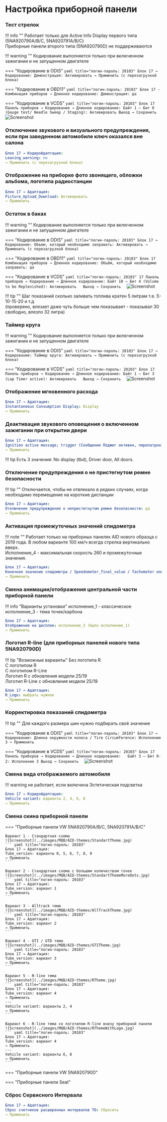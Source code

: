 
# Настройка приборной панели

### Тест стрелок

!!! info ""
    Работает только для Active Info Display первого типа (5NA920790A/B/C, 5NA920791A/B/C)  
    Приборные панели второго типа (5NA920790D) не поддерживаются

!!! warning ""
    Кодирование выполняется только при включенном зажигании и не запущенном двигателе
    
=== "Кодирование в ODIS"
    ``` yaml title="логин-пароль: 20103"
    Блок 17 → Кодирование:
    Демонстрация: Активировать
    → Применить (с перезагрузкой блока)
    ```

=== "Кодирование в OBD11"
    ``` yaml title="логин-пароль: 20103"
    Блок 17 - Комбинация приборов → Длинное кодирование:
    Демонстрация: да
    ```

=== "Кодирование в VCDS"
    ``` yaml title="логин-пароль: 20103"
    Блок 17 Панель приборов → Кодирование → Длинное кодирование:
    Байт 1 – Бит 0 (Gauge test/ Needle Sweep / Staging): Активировать
    Выход → Сохранить  
    ```
    ![Screenshot](../images/MQB/staging.jpg)

### Отключение звукового и визуального предупреждения, если при заведенном автомобиле ключ оказался вне салона
``` yaml
Блок 17 → КодироАдаптация:
Leaving_warning: no
→ Применить (с перезагрузкой блока)
```

### Отображение на приборке фото звонящего, обложки альбома, логотипа радиостанции

``` yaml title="логин-пароль: 20103 или 47115"
Блок 17 → Адаптация:
Picture_Upload_Download: Активировать
→ Применить
```
  
### Остаток в баках

!!! warning ""
    Кодирование выполняется только при включенном зажигании и не запущенном двигателе

=== "Кодирование в ODIS"
    ``` yaml title="логин-пароль: 20103"
    Блок 17 → Кодирование:
    Объем, который необходимо заправить: Активировать
    → Применить (с перезагрузкой блока)
    ```
    
=== "Кодирование в OBD11"
    ``` yaml title="логин-пароль: 20103"
    Блок 17 Комбинация приборов → Длинное кодирование:
    Объём, который необходимо заправить: да
    ```
    
=== "Кодирование в VCDS"
    ``` yaml title="логин-пароль: 20103"
    17 Панель приборов → Кодирование → Длинное кодирование:
    Байт 10 – Бит 4 (Volume to be Replenished): Активировать  
    Выход → Сохранить  
    ```
    ![Screenshot](../images/MQB/refill.jpg)

!!! tip ""
    Шаг показаний сколько заливать топлива кратен 5 литрам т.е. 5-10-15-20 и т.д  
    (проверено, влезает даже чуть больше чем показывает - показывал 30 свободно, влезло 32 литра)
    
### Таймер круга

!!! warning ""
    Кодирование выполняется только при включенном зажигании и не запущенном двигателе

=== "Кодирование в ODIS"
    ``` yaml title="логин-пароль: 20103"
    Блок 17 → Кодирование:
    Таймер круга: Активировать
    → Применить (с перезагрузкой блока)
    ```

=== "Кодирование в VCDS"
    ``` yaml title="логин-пароль: 20103"
    Блок 17 Панель приборов → Кодирование → Длинное кодирование:
    Байт 1 – Бит 3 (Lap Timer active): Активировать  
    Выход → Сохранить  
    ```
    ![Screenshot](../images/MQB/staging.jpg)

### Отображение мгновенного расхода

``` yaml title="логин-пароль: 20103"
Блок 17 → Адаптация:
Instantaneous Consumption Display: Display
→ Применить
```

### Деактивация звукового оповещения о включенном зажигании при открытии двери

``` yaml title="логин-пароль: 20103"
Блок 17 → Адаптация:
Ignition active message; trigger (Сообщение Поджиг активен, пиропатрон): «No display (tbd)»
→ Применить
```

!!! tip
    Есть 3 значения: No display (tbd), Driver door, All doors.  

### Отключение предупреждения о не пристегнутом ремне безопасности

!!! tip ""
    Отключается, чтобы не отвлекало в редких случаях, когда необходимо перемещение на короткие дистанции

``` yaml title="логин-пароль: 20103"
Блок 17 → Адаптация:
Отключение предупреждения о непристегнутом ремне безопасности: да
→ Применить
```
    
### Активация промежуточных значений спидометра

!!! note ""
    Работает только на приборных панелях AID нового образца с 2019 года. В любом варианте 100 км/ч всегда стрелка вертикально вверх.  
    Исполнение_4 - максимальная скорость 260 и промежуточные значения. 

``` yaml title="логин-пароль: 20103"
Блок 17 → Адаптация:
Конечное значение спидометра / Speedometer_final_value / Tachometer end value: исполнение_4 (было исполнение_1)
→ Применить
```

### Смена анимации/отображения центральной части приборной панели

!!! info "Варианты установки"
    исполнение_1 - классическое
    исполнение_3 - тема точек/карбона

``` yaml title="логин-пароль: 20103"
Блок 17 → Адаптация:
Отображение на дисплее: исполнение_3 (было исполнение_1)
→ Применить
```

### Логотип R-line (для приборных панелей нового типа 5NA920790D)

!!! tip "Возможные варианты"
    Без логотипа R  
    С логотипом R  
    С логотипом R-Line  
    Логотип R с обновления модели 25/19  
    Логотип R-Line с обновления модели 25/19  

``` yaml title="логин-пароль: 20103"
Блок 17 → Адаптация:
R_Logo: выбрать нужное
→ Применить
```

### Корректировка показаний спидометра

!!! tip ""
    Для каждого размера шин нужно подбирать своё значение

=== "Кодирование в ODIS"
    ``` yaml title="логин-пароль: 20103"
    Блок 17 → Кодирование:
    Длинна окружности колеса / Tire Circumference: Исполнение 3
    → Применить
    ```
    
=== "Кодирование в VCDS"
    ``` yaml title="логин-пароль: 20103"
    Блок 17 Панель приборов → Кодирование → Длинное кодирование:  
    Байт 3 – Бит 0-2: Исполнение 3
    Выход → Сохранить  
    ```
    ![Screenshot](../images/MQB/speed.png)

### Смена вида отображаемого автомобиля

!!! warning
    не работает, если включена Эстетическая подсветка

``` yaml title="логин-пароль: 20103"
Блок 17 → КодироАдаптация:
Vehicle variant: варианты 2, 4, 6, 8
→ Применить
```

### Смена скина приборной панели

=== "Приборные панели VW 5NA920790A/B/C, 5NA920791A/B/C"

    Вариант 1 - Стандартная схема  
    ![Screenshot](../images/MQB/AID-themes/StandartTheme.jpg)
    ``` yaml title="логин-пароль: 20103"
    Блок 17 → Адаптация:
    Tube_version: варианты 0, 5, 6, 7, 8, 9
    → Применить
    ```

    Вариант 2 - Стандартная схема c большим количеством точек  
    ![Screenshot](../images/MQB/AID-themes/StandartThemeMoreDots.jpg)
    ``` yaml title="логин-пароль: 20103"
    Блок 17 → Адаптация:
    Tube_version: вариант 1
    → Применить
    ```

    Вариант 3 - Alltrack тема  
    ![Screenshot](../images/MQB/AID-themes/AllTrackTheme.jpg)
    ``` yaml title="логин-пароль: 20103"
    Блок 17 → Адаптация:
    Tube_version: вариант 2
    → Применить
    ```

    Вариант 4 - GTI / GTD тема  
    ![Screenshot](../images/MQB/AID-themes/GTITheme.jpg)
    ``` yaml title="логин-пароль: 20103"
    Блок 17 → Адаптация:
    Tube_version: вариант 3
    → Применить
    ```

    Вариант 5 - R-line тема  
    ![Screenshot](../images/MQB/AID-themes/RTheme.jpg)
    ``` yaml title="логин-пароль: 20103"
    Блок 17 → Адаптация: 
    Tube_version: вариант 4
    → Применить
    ---
    Vehicle variant: варианты 2, 4
    → Применить
    ```

    Вариант 6 - R-line тема со логотипом R-line внизу приборной панели  
    ![Screenshot](../images/MQB/AID-themes/RThemeWithLogo.jpg)
    ``` yaml title="логин-пароль: 20103"
    Блок 17 → Адаптация:
    Tube_version: вариант 4
    → Применить
    ---
    Vehicle variant: варианты 6, 8
    → Применить
    ```

=== "Приборные панели VW 5NA920790D"

=== "Приборные панели Seat"

### Сброс Сервисного Интервала

``` yaml title="логин-пароль: 20103"
Блок 17 → Адаптация:
Сброс счетчиков расширенных интервалов ТО: Сбросить
→ Применить
```
